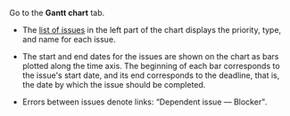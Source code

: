 Go to the **Gantt chart** tab.

* The [list of issues](#tasks-view) in the left part of the chart displays the priority, type, and name for each issue.

* The start and end dates for the issues are shown on the chart as bars plotted along the time axis. The beginning of each bar corresponds to the issue's start date, and its end corresponds to the deadline, that is, the date by which the issue should be completed.

* Errors between issues denote links: <q>Dependent issue — Blocker</q>.
